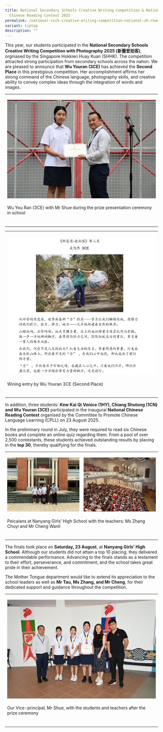 ```yaml
---
title: National Secondary Schools Creative Writing Competition & National
  Chinese Reading Contest 2025
permalink: /national-ssch-creative-writing-competition-national-zh-read-contest-25/
variant: tiptap
description: ""
---
```

<p>This year, our students participated in the <strong>National Secondary Schools Creative Writing Competition with Photography 2025 (新蕾爱拍客)</strong>,
orgniased by the Singapore Hokkien Huay Kuan (SHHK). The competition attracted
strong participation from secondary schools across the nation. We are pleased
to announce that <strong>Wu Youran (3CE)</strong> has achieved the <strong>Second Place</strong> in
this prestigious competition. Her accomplishment affirms her strong command
of the Chinese language, photography skills, and creative ability to convey
complex ideas through the integration of words and images.</p>
<table style="minWidth: 25px">
<colgroup>
<col>
</colgroup>
<tbody>
<tr>
<th rowspan="1" colspan="1">
<p></p>
<div class="isomer-image-wrapper">
<img style="width: 100%" height="auto" width="100%" alt="" src="/images/Announcement/zh_ss_25_1.jpg">
</div>
</th>
</tr>
<tr>
<td rowspan="1" colspan="1">
<p>Wu You Ran (3CE) with Mr Shue during the prize presentation ceremony in
school</p>
</td>
</tr>
<tr>
<td rowspan="1" colspan="1">
<p></p>
</td>
</tr>
</tbody>
</table>
<table style="minWidth: 25px">
<colgroup>
<col>
</colgroup>
<tbody>
<tr>
<th rowspan="1" colspan="1">
<p></p>
<div class="isomer-image-wrapper">
<img style="width: 100%" height="auto" width="100%" alt="" src="/images/Announcement/zh_ss_25_2.jpg">
</div>
</th>
</tr>
<tr>
<td rowspan="1" colspan="1">
<p>Wining entry by Wu Youran 3CE (Second Place)</p>
</td>
</tr>
<tr>
<td rowspan="1" colspan="1">
<p></p>
</td>
</tr>
</tbody>
</table>
<p>In addition, three students: <strong>Kew Kai Qi Venice (1HY), Chiang Shutong (1CN) and Wu Youran (3CE)</strong> participated
in the inaugural <strong>National Chinese Reading Contest</strong> organised
by the Committee to Promote Chinese Language Learning (CPLL) on 23 August
2025.</p>
<p>In the preliminary round in July, they were required to read six Chinese
books and complete an online quiz regarding them. From a pool of over 2,500
contestants, these students achieved outstanding results by placing in
the <strong>top 30</strong>, thereby qualifying for the finals.</p>
<table style="minWidth: 50px">
<colgroup>
<col>
<col>
</colgroup>
<tbody>
<tr>
<th rowspan="1" colspan="1">
<p></p>
<div class="isomer-image-wrapper">
<img style="width: 100%" height="auto" width="100%" alt="" src="/images/Announcement/zh_ss_25_3.jpg">
</div>
</th>
<th rowspan="1" colspan="1">
<p></p>
<div class="isomer-image-wrapper">
<img style="width: 100%" height="auto" width="100%" alt="" src="/images/Announcement/zh_ss_25_4.jpg">
</div>
</th>
</tr>
<tr>
<td rowspan="1" colspan="2">
<p>Peicaians at Nanyang Girls’ High School with the teachers: Ms Zhang Chuyi
and Mr Cheng Wanli</p>
</td>
</tr>
<tr>
<td rowspan="1" colspan="1">
<p></p>
</td>
<td rowspan="1" colspan="1">
<p></p>
</td>
</tr>
</tbody>
</table>
<p>The finals took place on <strong>Saturday, 23 August</strong>, at <strong>Nanyang Girls’ High School</strong>.
Although our students did not attain a top 10 placing, they delivered a
commendable performance. Advancing to the finals stands as a testament
to their effort, perseverance, and commitment, and the school takes great
pride in their achievement.</p>
<p>The Mother Tongue department would like to extend its appreciation to
the school leaders as well as <strong>Mr Tau, Ms Zhang, and Mr Cheng</strong>,
for their dedicated support and guidance throughout the competition.</p>
<table style="minWidth: 25px">
<colgroup>
<col>
</colgroup>
<tbody>
<tr>
<th rowspan="1" colspan="1">
<p></p>
<div class="isomer-image-wrapper">
<img style="width: 100%" height="auto" width="100%" alt="" src="/images/Announcement/zh_ss_25_5.jpg">
</div>
</th>
</tr>
<tr>
<td rowspan="1" colspan="1">
<p>Our Vice-principal, Mr Shue, with the students and teachers after the
prize ceremony</p>
</td>
</tr>
<tr>
<td rowspan="1" colspan="1">
<p></p>
</td>
</tr>
</tbody>
</table>
<p></p>